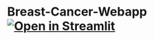 # Breast-Cancer-Webapp [![Open in Streamlit](https://static.streamlit.io/badges/streamlit_badge_black_white.svg)](https://share.streamlit.io/1905pranavs/breast-cancer-webapp/main/Streamlit_Webapp.py)
